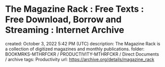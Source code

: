 # The Magazine Rack : Free Texts : Free Download, Borrow and Streaming : Internet Archive

created: October 3, 2022 5:42 PM (UTC)
description: The Magazine Rack is a collection of digitized magazines and monthly publications.
folder: BOOKMRKS-MTHRFCKR / PRODUCTIVITY-MTHRFCKR / Direct Documents / archive
tags: Productivity
url: https://archive.org/details/magazine_rack